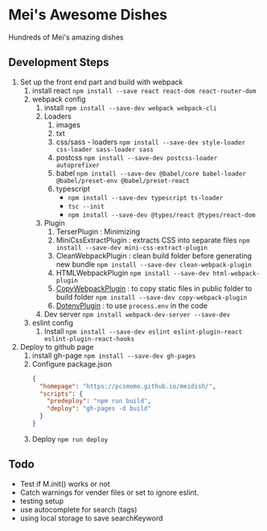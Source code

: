 # Mei's Awesome Dishes

Hundreds of Mei's amazing dishes

## Development Steps

1. Set up the front end part and build with webpack
   1. install react
      `npm install --save react react-dom react-router-dom`
   2. webpack config
      1. install
         `npm install --save-dev webpack webpack-cli`
      2. Loaders
         1. images
         2. txt
         3. css/sass - loaders
            `npm install --save-dev style-loader css-loader sass-loader sass`
         4. postcss
            `npm install --save-dev postcss-loader autoprefixer`
         5. babel
            `npm install --save-dev @babel/core babel-loader @babel/preset-env @babel/preset-react`
         6. typescript
            - `npm install --save-dev typescript ts-loader`
            - `tsc --init`
            - `npm install --save-dev @types/react @types/react-dom`
      3. Plugin
         1. TerserPlugin : Minimizing
         2. MiniCssExtractPlugin : extracts CSS into separate files
            `npm install --save-dev mini-css-extract-plugin`
         3. CleanWebpackPlugin : clean build folder before generating new bundle
            `npm install --save-dev clean-webpack-plugin`
         4. HTMLWebpackPlugin
            `npm install --save-dev html-webpack-plugin`
         5. [CopyWebpackPlugin](https://webpack.js.org/plugins/copy-webpack-plugin/) : to copy static files in public folder to build folder
            `npm install --save-dev copy-webpack-plugin`
         6. [DotenvPlugin](https://webpack.js.org/plugins/environment-plugin/#dotenvplugin) : to use `process.env` in the code
      4. Dev server
         `npm install webpack-dev-server --save-dev`
   3. eslint config
      1. Install
         `npm install --save-dev eslint eslint-plugin-react eslint-plugin-react-hooks`
2. Deploy to github page
   1. install gh-page
      `npm install --save-dev gh-pages`
   2. Configure package.json
      ```json
      {
        "homepage": "https://pcsmomo.github.io/meidish/",
        "scripts": {
          "predeploy": "npm run build",
          "deploy": "gh-pages -d build"
        }
      }
      ```
   3. Deploy
      `npm run deploy`

## Todo

- Test if M.init() works or not
- Catch warnings for vender files or set to ignore eslint.
- testing setup
- use autocomplete for search (tags)
- using local storage to save searchKeyword

